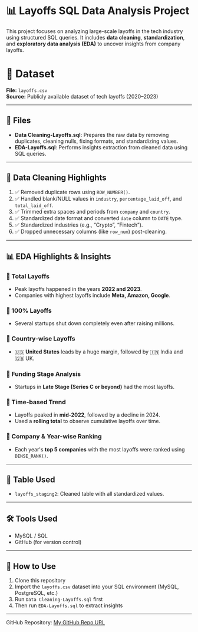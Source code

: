 # 📊 Layoffs SQL Data Analysis Project

This project focuses on analyzing large-scale layoffs in the tech industry using structured SQL queries. It includes **data cleaning**, **standardization**, and **exploratory data analysis (EDA)** to uncover insights from company layoffs.

# 📁 Dataset

**File:** `layoffs.csv`  
**Source:** Publicly available dataset of tech layoffs (2020–2023) 

---

## 📁 Files

- **Data Cleaning-Layoffs.sql**: Prepares the raw data by removing duplicates, cleaning nulls, fixing formats, and standardizing values.
- **EDA-Layoffs.sql**: Performs insights extraction from cleaned data using SQL queries.

---

## 🔧 Data Cleaning Highlights
1. ✅ Removed duplicate rows using `ROW_NUMBER()`.
2. ✅ Handled blank/NULL values in `industry`, `percentage_laid_off`, and `total_laid_off`.
3. ✅ Trimmed extra spaces and periods from `company` and `country`.
4. ✅ Standardized date format and converted `date` column to `DATE` type.
5. ✅ Standardized industries (e.g., “Crypto”, “Fintech”).
6. ✅ Dropped unnecessary columns (like `row_num`) post-cleaning.

---

## 📊 EDA Highlights & Insights

### 🔹 Total Layoffs
- Peak layoffs happened in the years **2022 and 2023**.
- Companies with highest layoffs include **Meta, Amazon, Google**.

### 🔹 100% Layoffs
- Several startups shut down completely even after raising millions.

### 🔹 Country-wise Layoffs
- 🇺🇸 **United States** leads by a huge margin, followed by 🇮🇳 India and 🇬🇧 UK.

### 🔹 Funding Stage Analysis
- Startups in **Late Stage (Series C or beyond)** had the most layoffs.

### 🔹 Time-based Trend
- Layoffs peaked in **mid-2022**, followed by a decline in 2024.
- Used a **rolling total** to observe cumulative layoffs over time.

### 🔹 Company & Year-wise Ranking
- Each year's **top 5 companies** with the most layoffs were ranked using `DENSE_RANK()`.

---

## 📁 Table Used

- `layoffs_staging2`: Cleaned table with all standardized values.

---

## 🛠 Tools Used

- MySQL / SQL
- GitHub (for version control)

---

## 🚀 How to Use
1. Clone this repository
2. Import the `layoffs.csv` dataset into your SQL environment (MySQL, PostgreSQL, etc.)
3. Run `Data Cleaning-Layoffs.sql` first
4. Then run `EDA-Layoffs.sql` to extract insights

---

GitHub Repository: [My GitHub Repo URL](https://github.com/Atharpatel3/layoffs-MySQL-analysis)

